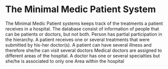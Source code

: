 # The Minimal Medic Patient System

The Minimal Medic Patient systems keeps track of the treatments a patient receives in a hospital. The database consist of information of people that can be patients or doctors, but not both. Person has partial participation in the hierarchy. A patient receives one or several treatments that were submitted by his-her doctor(s). A patient can have several illness and therefore she/he can visit several doctors Medical doctors are assigned to different areas of the hospital. A doctor has one or several specialties but she/he is associated to only one Area within the hospital
